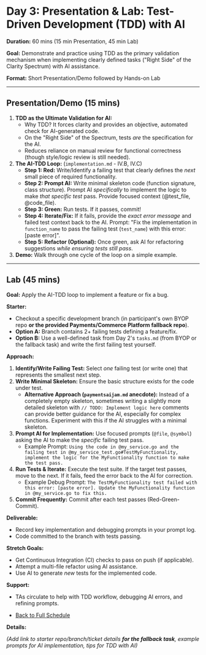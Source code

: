 # Day 3: Presentation & Lab: Test-Driven Development (TDD) with AI

**Duration:** 60 mins (15 min Presentation, 45 min Lab)

**Goal:** Demonstrate and practice using TDD as the primary validation mechanism when implementing clearly defined tasks ("Right Side" of the Clarity Spectrum) with AI assistance.

**Format:** Short Presentation/Demo followed by Hands-on Lab

---

## Presentation/Demo (15 mins)

1.  **TDD as the Ultimate Validation for AI:**
    - Why TDD? It forces clarity and provides an objective, automated check for AI-generated code.
    - On the "Right Side" of the Spectrum, tests *are* the specification for the AI.
    - Reduces reliance on manual review for functional correctness (though style/logic review is still needed).
2.  **The AI-TDD Loop:** (`implementation.md` - IV.B, IV.C)
    - **Step 1: Red:** Write/Identify a failing test that clearly defines the *next* small piece of required functionality.
    - **Step 2: Prompt AI:** Write minimal skeleton code (function signature, class structure). Prompt AI *specifically* to implement the logic to make *that specific test* pass. Provide focused context (@test_file, @code_file).
    - **Step 3: Green:** Run tests. If it passes, commit!
    - **Step 4: Iterate/Fix:** If it fails, provide the *exact error message* and failed test context back to the AI. Prompt: "Fix the implementation in `function_name` to pass the failing test (`test_name`) with this error: [paste error]".
    - **Step 5: Refactor (Optional):** Once green, ask AI for refactoring suggestions *while ensuring tests still pass*.
3.  **Demo:** Walk through one cycle of the loop on a simple example.

---

## Lab (45 mins)

**Goal:** Apply the AI-TDD loop to implement a feature or fix a bug.

**Starter:**
*   Checkout a specific development branch (in participant's own BYOP repo **or the provided Payments/Commerce Platform fallback repo**).
*   **Option A:** Branch contains 2+ failing tests defining a feature/fix.
*   **Option B:** Use a well-defined task from Day 2's `tasks.md` (from BYOP or the fallback task) and write the first failing test yourself.

**Approach:**
1.  **Identify/Write Failing Test:** Select *one* failing test (or write one) that represents the smallest next step.
2.  **Write Minimal Skeleton:** Ensure the basic structure exists for the code under test.
    *   **Alternative Approach (`paymentsaijam.md` anecdote):** Instead of a completely empty skeleton, sometimes writing a slightly more detailed skeleton with `// TODO: Implement logic here` comments can provide better guidance for the AI, especially for complex functions. Experiment with this if the AI struggles with a minimal skeleton.
3.  **Prompt AI for Implementation:** Use focused prompts (`@file`, `@symbol`) asking the AI to make the *specific* failing test pass.
    *   Example Prompt: `Using the code in @my_service.go and the failing test in @my_service_test.go#TestMyFunctionality, implement the logic for the MyFunctionality function to make the test pass.`
4.  **Run Tests & Iterate:** Execute the test suite. If the target test passes, move to the next. If it fails, feed the error back to the AI for correction.
    *   Example Debug Prompt: `The TestMyFunctionality test failed with this error: [paste error]. Update the MyFunctionality function in @my_service.go to fix this.`
5.  **Commit Frequently:** Commit after each test passes (Red-Green-Commit).

**Deliverable:**
*   Record key implementation and debugging prompts in your prompt log.
*   Code committed to the branch with tests passing.

**Stretch Goals:**
*   Get Continuous Integration (CI) checks to pass on push (if applicable).
*   Attempt a multi-file refactor using AI assistance.
*   Use AI to generate *new* tests for the implemented code.

**Support:**
- TAs circulate to help with TDD workflow, debugging AI errors, and refining prompts.
*   [Back to Full Schedule](../../README.md)

**Details:**

*(Add link to starter repo/branch/ticket details **for the fallback task**, example prompts for AI implementation, tips for TDD with AI)*